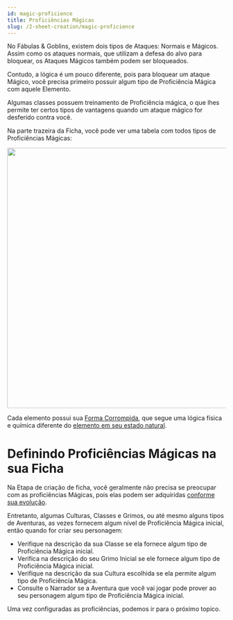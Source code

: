 ```yaml
---
id: magic-proficience
title: Proficiências Mágicas
slug: /2-sheet-creation/magic-proficience
---
```


No Fábulas & Goblins, existem dois tipos de Ataques: Normais e Mágicos.<br/>
Assim como os ataques normais, que utilizam a defesa do alvo para bloquear, os Ataques Mágicos também podem ser bloqueados.

Contudo, a lógica é um pouco diferente, pois para bloquear um ataque Mágico, você precisa primeiro possuir algum tipo de Proficiência Mágica com aquele Elemento.

Algumas classes possuem treinamento de Proficiência mágica, o que lhes permite ter certos tipos de vantagens quando um ataque mágico for desferido contra você.

Na parte trazeira da Ficha, você pode ver uma tabela com todos tipos de Proficiências Mágicas:

<img src="https://fabulas-e-goblins-book.s3-us-west-2.amazonaws.com/criando-seu-personagem/proficiencias-magicas-01.png" width="600"/>

Cada elemento possui sua [Forma Corrompida](/docs/8-the-magic/corrupted-elements), que segue uma lógica física e química diferente do [elemento em seu estado natural](/docs/8-the-magic/magic-items).

# Definindo Proficiências Mágicas na sua Ficha

Na Etapa de criação de ficha, você geralmente não precisa se preocupar com as proficiências Mágicas, pois elas podem ser adquiridas [conforme sua evolução](/docs/7-game-rules/acquiring-new-proficiences).

Entretanto, algumas Culturas, Classes e Grimos, ou até mesmo alguns tipos de Aventuras, as vezes fornecem algum nível de Proficiência Mágica inicial, então quando for criar seu personagem:

- Verifique na descrição da sua Classe se ela fornece algum tipo de Proficiência Mágica inicial.
- Verifica na descrição do seu Grimo Inicial se ele fornece algum tipo de Proficiência Mágica inicial.
- Verifique na descrição da sua Cultura escolhida se ela permite algum tipo de Proficiência Mágica.
- Consulte o Narrador se a Aventura que você vai jogar pode prover ao seu personagem algum tipo de Proficiência Mágica inicial.

Uma vez configuradas as proficiências, podemos ir para o próximo topico.
